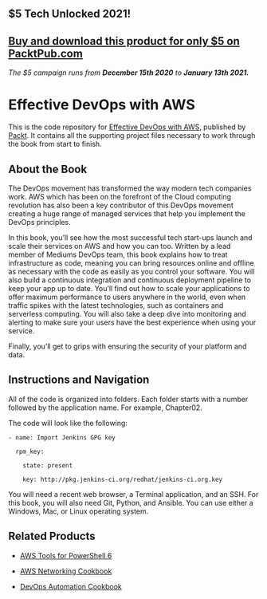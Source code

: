 ## $5 Tech Unlocked 2021!
[Buy and download this product for only $5 on PacktPub.com](https://www.packtpub.com/)
-----
*The $5 campaign         runs from __December 15th 2020__ to __January 13th 2021.__*

# Effective DevOps with AWS
This is the code repository for [Effective DevOps with AWS](https://www.packtpub.com/application-development/effective-devops-aws?utm_source=github&utm_medium=repository&utm_campaign=9781786466815), published by [Packt](https://www.packtpub.com/?utm_source=github). It contains all the supporting project files necessary to work through the book from start to finish.
## About the Book
The DevOps movement has transformed the way modern tech companies work. AWS which has been on the forefront of the Cloud computing revolution has also been a key contributor of this DevOps movement creating a huge range of managed services that help you implement the DevOps principles.

In this book, you’ll see how the most successful tech start-ups launch and scale their services on AWS and how you can too. Written by a lead member of Mediums DevOps team, this book explains how to treat infrastructure as code, meaning you can bring resources online and offline as necessary with the code as easily as you control your software. You will also build a continuous integration and continuous deployment pipeline to keep your app up to date. You’ll find out how to scale your applications to offer maximum performance to users anywhere in the world, even when traffic spikes with the latest technologies, such as containers and serverless computing. You will also take a deep dive into monitoring and alerting to make sure your users have the best experience when using your service.

Finally, you’ll get to grips with ensuring the security of your platform and data.
## Instructions and Navigation
All of the code is organized into folders. Each folder starts with a number followed by the application name. For example, Chapter02.



The code will look like the following:
```
- name: Import Jenkins GPG key

  rpm_key:

    state: present

    key: http://pkg.jenkins-ci.org/redhat/jenkins-ci.org.key 
```

You will need a recent web browser, a Terminal application, and an SSH. For this book, you will also need Git, Python, and Ansible. You can use either a Windows, Mac, or Linux operating system.

## Related Products
* [AWS Tools for PowerShell 6](https://www.packtpub.com/networking-and-servers/aws-tools-powershell-6?utm_source=github&utm_medium=repository&utm_campaign=9781785884078)

* [AWS Networking Cookbook](https://www.packtpub.com/virtualization-and-cloud/aws-networking-cookbook?utm_source=github&utm_medium=repository&utm_campaign=9781787123243)

* [DevOps Automation Cookbook](https://www.packtpub.com/networking-and-servers/devops-automation-cookbook?utm_source=github&utm_medium=repository&utm_campaign=9781784392826)
